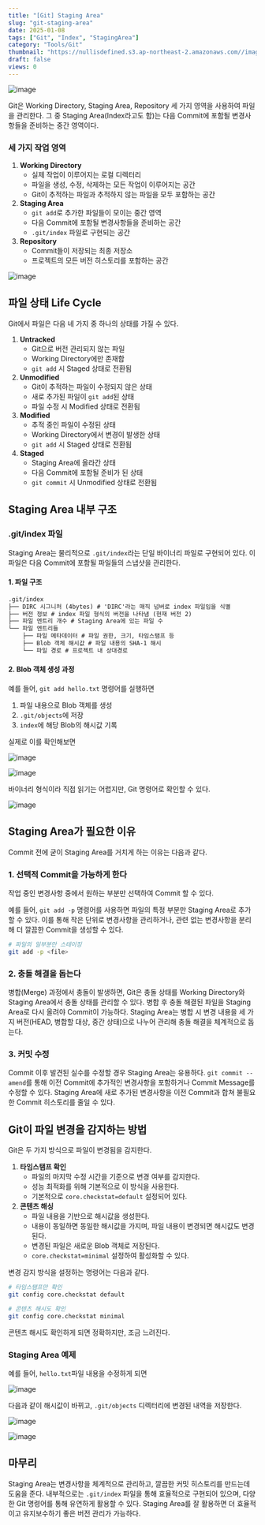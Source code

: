 ```yaml
---
title: "[Git] Staging Area"
slug: "git-staging-area"
date: 2025-01-08
tags: ["Git", "Index", "StagingArea"]
category: "Tools/Git"
thumbnail: "https://nullisdefined.s3.ap-northeast-2.amazonaws.com//images/dfeb95ba0c2ed042ed25f03b783c8b4e.png"
draft: false
views: 0
---
```

![image](https://nullisdefined.s3.ap-northeast-2.amazonaws.com//images/dfeb95ba0c2ed042ed25f03b783c8b4e.png)

Git은 Working Directory, Staging Area, Repository 세 가지 영역을 사용하여 파일을 관리한다. 그 중 Staging Area(Index라고도 함)는 다음 Commit에 포함될 변경사항들을 준비하는 중간 영역이다.

### 세 가지 작업 영역

1. **Working Directory**
	- 실제 작업이 이루어지는 로컬 디렉터리
	- 파일을 생성, 수정, 삭제하는 모든 작업이 이루어지는 공간
	- Git이 추적하는 파일과 추적하지 않는 파일을 모두 포함하는 공간
2. **Staging Area**
	- `git add`로 추가한 파일들이 모이는 중간 영역
	- 다음 Commit에 포함될 변경사항들을 준비하는 공간
	- `.git/index` 파일로 구현되는 공간
3. **Repository**
	- Commit들이 저장되는 최종 저장소
	- 프로젝트의 모든 버전 히스토리를 포함하는 공간

![image](https://nullisdefined.s3.ap-northeast-2.amazonaws.com//images/6f4b87d19d44200ad18949c163e825d8.png)

## 파일 상태 Life Cycle

Git에서 파일은 다음 네 가지 중 하나의 상태를 가질 수 있다.

1. **Untracked**
	- Git으로 버전 관리되지 않는 파일
	- Working Directory에만 존재함
	- `git add` 시 Staged 상태로 전환됨
1. **Unmodified**
	- Git이 추적하는 파일이 수정되지 않은 상태
	- 새로 추가된 파일이 `git add`된 상태
	- 파일 수정 시 Modified 상태로 전환됨
2. **Modified**
	- 추적 중인 파일이 수정된 상태
	- Working Directory에서 변경이 발생한 상태
	- `git add` 시 Staged 상태로 전환됨
1. **Staged**
	- Staging Area에 올라간 상태
	- 다음 Commit에 포함될 준비가 된 상태
	- `git commit` 시 Unmodified 상태로 전환됨

## Staging Area 내부 구조

### .git/index 파일

Staging Area는 물리적으로 `.git/index`라는 단일 바이너리 파일로 구현되어 있다. 이 파일은 다음 Commit에 포함될 파일들의 스냅샷을 관리한다.

#### 1. 파일 구조
```txt
.git/index
├── DIRC 시그니처 (4bytes) # 'DIRC'라는 매직 넘버로 index 파일임을 식별
├── 버전 정보 # index 파일 형식의 버전을 나타냄 (현재 버전 2)
├── 파일 엔트리 개수 # Staging Area에 있는 파일 수
└── 파일 엔트리들
    ├── 파일 메타데이터 # 파일 권한, 크기, 타임스탬프 등
    ├── Blob 객체 해시값 # 파일 내용의 SHA-1 해시
    └── 파일 경로 # 프로젝트 내 상대경로
```

#### 2. Blob 객체 생성 과정

예를 들어, `git add hello.txt` 명령어를 실행하면

1. 파일 내용으로 Blob 객체를 생성
2. `.git/objects`에 저장
3. `index`에 해당 Blob의 해시값 기록

실제로 이를 확인해보면

![image](https://nullisdefined.s3.ap-northeast-2.amazonaws.com//images/c3d628bcb03ac8ec99b1961638b9669d.png)

![image](https://nullisdefined.s3.ap-northeast-2.amazonaws.com//images/f0193f43d04aea85a664f823d591e85c.png)

바이너리 형식이라 직접 읽기는 어렵지만, Git 명령어로 확인할 수 있다.

![image](https://nullisdefined.s3.ap-northeast-2.amazonaws.com//images/115bed5103cdac654db6cd9adb0cf775.png)

## Staging Area가 필요한 이유

Commit 전에 굳이 Staging Area를 거치게 하는 이유는 다음과 같다.

### 1. 선택적 Commit을 가능하게 한다

작업 중인 변경사항 중에서 원하는 부분만 선택하여 Commit 할 수 있다.

예를 들어, `git add -p` 명령어를 사용하면 파일의 특정 부분만 Staging Area로 추가할 수 있다. 이를 통해 작은 단위로 변경사항을 관리하거나, 관련 없는 변경사항을 분리해 더 깔끔한 Commit을 생성할 수 있다.

```bash
# 파일의 일부분만 스테이징
git add -p <file>
```

### 2. 충돌 해결을 돕는다

병합(Merge) 과정에서 충돌이 발생하면, Git은 충돌 상태를 Working Directory와 Staging Area에서 충돌 상태를 관리할 수 있다. 병합 후 충돌 해결된 파일을 Staging Area로 다시 올려야 Commit이 가능하다. Staging Area는 병합 시 변경 내용을 세 가지 버전(HEAD, 병합할 대상, 중간 상태)으로 나누어 관리해 충돌 해결을 체계적으로 돕는다.

### 3. 커밋 수정

Commit 이후 발견된 실수를 수정할 경우 Staging Area는 유용하다. `git commit --amend`를 통해 이전 Commit에 추가적인 변경사항을 포함하거나 Commit Message를 수정할 수 있다. Staging Area에 새로 추가된 변경사항을 이전 Commit과 합쳐 불필요한 Commit 히스토리를 줄일 수 있다.

## Git이 파일 변경을 감지하는 방법

Git은 두 가지 방식으로 파일이 변경됨을 감지한다.

1. **타임스탬프 확인**
	- 파일의 마지막 수정 시간을 기준으로 변경 여부를 감지한다.
	- 성능 최적화를 위해 기본적으로 이 방식을 사용한다.
	- 기본적으로 `core.checkstat=default` 설정되어 있다.
2. **콘텐츠 해싱**
	- 파일 내용을 기반으로 해시값을 생성한다. 
	- 내용이 동일하면 동일한 해시값을 가지며, 파일 내용이 변경되면 해시값도 변경된다.
	- 변경된 파일은 새로운 Blob 객체로 저장된다.
	- `core.checkstat=minimal` 설정하여 활성화할 수 있다.

변경 감지 방식을 설정하는 명령어는 다음과 같다.

```bash
# 타임스탬프만 확인
git config core.checkstat default

# 콘텐츠 해시도 확인
git config core.checkstat minimal
```

콘텐츠 해시도 확인하게 되면 정확하지만, 조금 느려진다.

### Staging Area 예제

예를 들어, `hello.txt`파일 내용을 수정하게 되면

![image](https://nullisdefined.s3.ap-northeast-2.amazonaws.com//images/a7b85aa0b557508501931cd153c2002c.png)

다음과 같이 해시값이 바뀌고, `.git/objects` 디렉터리에 변경된 내역을 저장한다.

![image](https://nullisdefined.s3.ap-northeast-2.amazonaws.com//images/b5df508d06498587a9982790455b947e.png)

![image](https://nullisdefined.s3.ap-northeast-2.amazonaws.com//images/1149d1672f02fcf42d1898be3c3badbf.png)

## 마무리

Staging Area는 변경사항을 체계적으로 관리하고, 깔끔한 커밋 히스토리를 만드는데 도움을 준다. 내부적으로는 `.git/index` 파일을 통해 효율적으로 구현되어 있으며, 다양한 Git 명령어를 통해 유연하게 활용할 수 있다. Staging Area를 잘 활용하면 더 효율적이고 유지보수하기 좋은 버전 관리가 가능하다.
